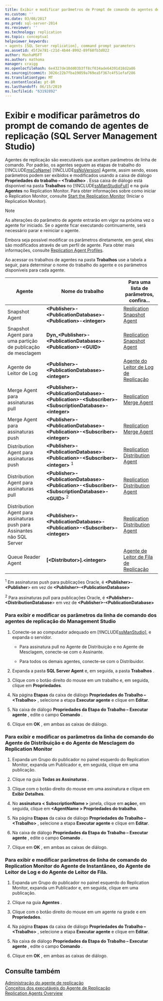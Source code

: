 ```yaml
---
title: Exibir e modificar parâmetros de Prompt de comando de agentes de replicação (SQL Server Management Studio) | Microsoft Docs
ms.custom: ''
ms.date: 03/08/2017
ms.prod: sql-server-2014
ms.reviewer: ''
ms.technology: replication
ms.topic: conceptual
helpviewer_keywords:
- agents [SQL Server replication], command prompt parameters
ms.assetid: 45f2e781-c21d-4b44-8992-89f60fb3d022
author: MashaMSFT
ms.author: mathoma
manager: craigg
ms.openlocfilehash: 6e4327de10dd03b3ff8cf034ade64391d18d2a86
ms.sourcegitcommit: 3026c22b7fba19059a769ea5f367c4f51efaf286
ms.translationtype: MT
ms.contentlocale: pt-BR
ms.lasthandoff: 06/15/2019
ms.locfileid: "63192892"
---
```

# <a name="view-and-modify-replication-agent-command-prompt-parameters-sql-server-management-studio"></a>Exibir e modificar parâmetros do prompt de comando de agentes de replicação (SQL Server Management Studio)
  Agentes de replicação são executáveis que aceitam parâmetros de linha de comando. Por padrão, os agentes seguem as etapas de trabalho do [!INCLUDE[msCoName](../../../includes/msconame-md.md)] [!INCLUDE[ssNoVersion](../../../includes/ssnoversion-md.md)] Agente, assim sendo, esses parâmetros podem ser exibidos e modificados usando a caixa de diálogo **Propriedades do trabalho – \<Trabalho>** . Essa caixa de diálogo está disponível na pasta **Trabalhos** no [!INCLUDE[ssManStudioFull](../../../includes/ssmanstudiofull-md.md)] e na guia **Agentes** no Replication Monitor. Para obter informações sobre como iniciar o Replication Monitor, consulte [Start the Replication Monitor](../monitor/start-the-replication-monitor.md) (Iniciar o Replication Monitor).  
  
> [!NOTE]  
>  As alterações do parâmetro de agente entrarão em vigor na próxima vez o agente for iniciado. Se o agente ficar executando continuamente, será necessário parar e reiniciar o agente.  
  
 Embora seja possível modificar os parâmetros diretamente, em geral, eles são modificados através de um perfil de agente. Para obter mais informações, consulte [Replication Agent Profiles](replication-agent-profiles.md).  
  
 Ao acessar os trabalhos de agentes na pasta **Trabalhos** use a tabela a seguir, para determinar o nome do trabalho do agente e os parâmetros disponíveis para cada agente.  
  
|Agente|Nome do trabalho|Para uma lista de parâmetros, confira...|  
|-----------|--------------|------------------------------------|  
|Snapshot Agent|**\<Publisher>-\<PublicationDatabase>-\<Publication>-\<integer>**|[Replication Snapshot Agent](replication-snapshot-agent.md)|  
|Snapshot Agent para uma partição de publicação de mesclagem|**Dyn_\<Publisher>-\<PublicationDatabase>-\<Publication>-\<GUID>**|[Replication Snapshot Agent](replication-snapshot-agent.md)|  
|Agente de Leitor de Log|**\<Publisher>-\<PublicationDatabase>-\<integer>**|[Agente do Leitor de Log de Replicação](replication-log-reader-agent.md)|  
|Merge Agent para assinaturas pull|**\<Publisher>-\<PublicationDatabase>-\<Publication>-\<Subscriber>-\<SubscriptionDatabase>-\<integer>**|[Replication Merge Agent](replication-merge-agent.md)|  
|Merge Agent para assinaturas push|**\<Publisher>-\<PublicationDatabase>-\<Publication>-\<Subscriber>-\<integer>**|[Replication Merge Agent](replication-merge-agent.md)|  
|Distribution Agent para assinaturas push|**\<Publisher>-\<PublicationDatabase>-\<Publication>-\<Subscriber>-\<integer>** <sup>1</sup>|[Replication Distribution Agent](replication-distribution-agent.md)|  
|Distribution Agent para assinaturas pull|**\<Publisher>-\<PublicationDatabase>-\<Publication>-\<Subscriber>-\<SubscriptionDatabase>-\<GUID>** <sup>2</sup>|[Replication Distribution Agent](replication-distribution-agent.md)|  
|Distribution Agent para assinaturas push para Assinantes não SQL Server|**\<Publisher>-\<PublicationDatabase>-\<Publication>-\<Subscriber>-\<integer>**|[Replication Distribution Agent](replication-distribution-agent.md)|  
|Queue Reader Agent|**[\<Distributor>].\<integer>**|[Agente de Leitor de Fila de Replicação](replication-queue-reader-agent.md)|  
  
 <sup>1</sup> Em assinaturas push para publicações Oracle, é **\<Publisher>-\<Publisher**> em vez de **\<Publisher>-\<PublicationDatabase>**  
  
 <sup>2</sup> Para assinaturas pull para publicações Oracle, é **\<Publisher>-\<DistributionDatabase**> em vez de **\<Publisher>-\<PublicationDatabase>**  
  
### <a name="to-view-and-modify-replication-agent-command-line-parameters-from-management-studio"></a>Para exibir e modificar os parâmetros da linha de comando dos agentes de replicação do Management Studio  
  
1.  Conecte-se ao computador adequado em [!INCLUDE[ssManStudio](../../../includes/ssmanstudio-md.md)], e expanda o servidor.  
  
    -   Para assinatura pull no Agente de Distribuição e no Agente de Mesclagem, conecte-se com o Assinante.  
  
    -   Para todos os demais agentes, conecte-se com o Distribuidor.  
  
2.  Expanda a pasta **SQL Server Agent** e, em seguida, a pasta **Trabalhos** .  
  
3.  Clique com o botão direito do mouse em um trabalho e, em seguida, clique em **Propriedades**.  
  
4.  Na página **Etapas** da caixa de diálogo **Propriedades do Trabalho – \<Trabalho>** , selecione a etapa **Executar agente** e clique em **Editar**.  
  
5.  Na caixa de diálogo **Propriedades da Etapa do Trabalho – Executar agente** , edite o campo **Comando** .  
  
6.  Clique em **OK** , em ambas as caixas de diálogo.  
  
### <a name="to-view-and-modify-distribution-agent-and-merge-agent-command-line-parameters-from-replication-monitor"></a>Para exibir e modificar os parâmetros da linha de comando do Agente de Distribuição e do Agente de Mesclagem do Replication Monitor  
  
1.  Expanda um Grupo do publicador no painel esquerdo do Replication Monitor, expanda um Publicador e, em seguida, clique em uma publicação.  
  
2.  Clique na guia **Todas as Assinaturas** .  
  
3.  Clique com o botão direito do mouse em uma assinatura e clique em **Exibir Detalhes**.  
  
4.  No **assinatura \< SubscriptionName >** janela, clique em **ação**e, em seguida, clique em  **\<AgentName > Propriedades do trabalho**.  
  
5.  Na página **Etapas** da caixa de diálogo **Propriedades do Trabalho – \<Trabalho>** , selecione a etapa **Executar agente** e clique em **Editar**.  
  
6.  Na caixa de diálogo **Propriedades da Etapa do Trabalho – Executar agente** , edite o campo **Comando** .  
  
7.  Clique em **OK** , em ambas as caixas de diálogo.  
  
### <a name="to-view-and-modify-snapshot-agent-log-reader-agent-and-queue-reader-agent-command-line-parameters-from-replication-monitor"></a>Para exibir e modificar parâmetros de linha de comando do Replication Monitor do Agente de Instantâneo, do Agente de Leitor de Log e do Agente de Leitor de Fila.  
  
1.  Expanda um Grupo do publicador no painel esquerdo do Replication Monitor, expanda um Publicador e, em seguida, clique em uma publicação.  
  
2.  Clique na guia **Agentes** .  
  
3.  Clique com o botão direito do mouse em um agente na grade e em **Propriedades**.  
  
4.  Na página **Etapas** da caixa de diálogo **Propriedades do Trabalho – \<Trabalho>** , selecione a etapa **Executar agente** e clique em **Editar**.  
  
5.  Na caixa de diálogo **Propriedades da Etapa do Trabalho – Executar agente** , edite o campo **Comando** .  
  
6.  Clique em **OK** , em ambas as caixas de diálogo.  
  
## <a name="see-also"></a>Consulte também  
 [Administração do agente de replicação](replication-agent-administration.md)   
 [Conceitos dos executáveis do Agente de Replicação](../concepts/replication-agent-executables-concepts.md)   
 [Replication Agents Overview](replication-agents-overview.md)  
  
  
